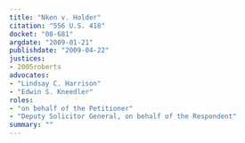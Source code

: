 ```yaml
---
title: "Nken v. Holder"
citation: "556 U.S. 418"
docket: "08-681"
argdate: "2009-01-21"
publishdate: "2009-04-22"
justices:
- 2005roberts
advocates:
- "Lindsay C. Harrison"
- "Edwin S. Kneedler"
roles:
- "on behalf of the Petitioner"
- "Deputy Solicitor General, on behalf of the Respondent"
summary: ""
---
```


